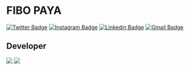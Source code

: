 FIBO PAYA
===============================
[![Twitter Badge](https://img.shields.io/badge/-@thephibonacci-1ca0f1?style=flat-square&labelColor=1ca0f1&logo=twitter&logoColor=white&link=https://twitter.com/thephibonacci)](https://twitter.com/thephibonacci) [![Instagram Badge](https://img.shields.io/badge/-@thephibonacci-F44747?style=flat-square&labelColor=F44747&logo=instagram&logoColor=white&link=https://instagram.com/thephibonacci)](https://instagram.com/thephibonacci) [![Linkedin Badge](https://img.shields.io/badge/-thephibonacci-blue?style=flat-square&logo=Linkedin&logoColor=white&link=https://www.linkedin.com/in/thephibonacci/)](https://www.linkedin.com/in/thephibonacci/)
[![Gmail Badge](https://img.shields.io/badge/-thephibonacci@gmail.com-c14438?style=flat-square&logo=Gmail&logoColor=white&link=mailto:thephibonacci@gmail.com)](mailto:thephibonacci@gmail.com)

Developer
-----------------------------
<img src="https://github-readme-stats.vercel.app/api?username=thephibonacci&show_icons=true&theme=react&hide=stars">
<img src="https://github-readme-stats.vercel.app/api/top-langs/?username=thephibonacci&text_color=ffffff&icon_color=61dafb&bg_color=20232a&langs_count=8&layout=compact&border_color=61dafb&hide_border=true">
